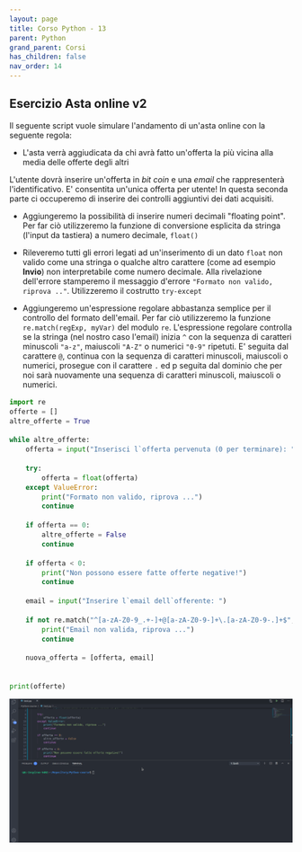 ```yaml
---
layout: page
title: Corso Python - 13
parent: Python
grand_parent: Corsi
has_children: false
nav_order: 14
---
```


## Esercizio Asta online v2

Il seguente script vuole simulare l'andamento di un'asta online con la seguente regola:
- L'asta verrà aggiudicata da chi avrà fatto un'offerta la più vicina alla media delle offerte degli altri

L'utente dovrà inserire un'offerta in *bit coin* e una *email* che rappresenterà l'identificativo. E' consentita un'unica offerta per utente! In questa seconda parte ci occuperemo di inserire dei controlli aggiuntivi dei dati acquisiti.

- Aggiungeremo la possibilità di inserire numeri decimali "floating point". Per far ciò utilizzeremo la funzione di conversione esplicita da stringa (l'input da tastiera) a numero decimale, `float()`

- Rileveremo tutti gli errori legati ad un'inserimento di un dato `float` non valido come una stringa o qualche altro carattere (come ad esempio **Invio**) non interpretabile come numero decimale. Alla rivelazione dell'errore stamperemo il messaggio d'errore `"Formato non valido, riprova .."`. Utilizzeremo il costrutto `try-except`

- Aggiungeremo un'espressione regolare abbastanza semplice per il controllo del formato dell'email. Per far ciò utilizzeremo la funzione `re.match(regExp, myVar)` del modulo `re`. L'espressione regolare controlla se la stringa (nel nostro caso l'email) inizia `^` con la sequenza di caratteri minuscoli `"a-z"`, maiuscoli `"A-Z"` o numerici `"0-9"` ripetuti. E' seguita dal carattere `@`, continua con la sequenza di caratteri minuscoli, maiuscoli o numerici, prosegue con il carattere `.` ed p seguita dal dominio che per noi sarà nuovamente una sequenza di caratteri minuscoli, maiuscoli o numerici.

```py
import re
offerte = []
altre_offerte = True

while altre_offerte:
    offerta = input("Inserisci l`offerta pervenuta (0 per terminare): ")

    try:
        offerta = float(offerta)
    except ValueError:
        print("Formato non valido, riprova ...")
        continue

    if offerta == 0:
        altre_offerte = False
        continue

    if offerta < 0:
        print("Non possono essere fatte offerte negative!")
        continue

    email = input("Inserire l`email dell`offerente: ")

    if not re.match("^[a-zA-Z0-9_.+-]+@[a-zA-Z0-9-]+\.[a-zA-Z0-9-.]+$", email):
        print("Email non valida, riprova ...")
        continue

    nuova_offerta = [offerta, email]


print(offerte)
```

![](./images/asta-03.gif)